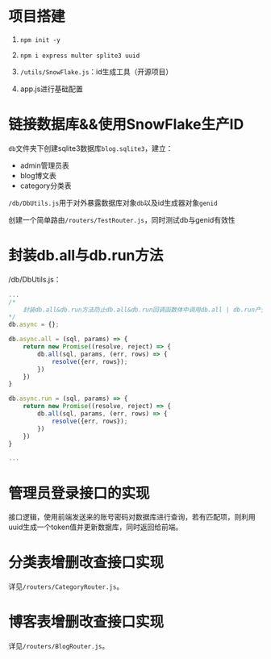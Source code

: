 # 项目搭建

1. `npm init -y`
2. `npm i express multer splite3 uuid`

3. `/utils/SnowFlake.js`：id生成工具（开源项目）

4. app.js进行基础配置

# 链接数据库&&使用SnowFlake生产ID

`db`文件夹下创建sqlite3数据库`blog.sqlite3`，建立：

* admin管理员表
* blog博文表
* category分类表

`/db/DbUtils.js`用于对外暴露数据库对象`db`以及id生成器对象`genid`

创建一个简单路由`/routers/TestRouter.js`，同时测试db与genid有效性

# 封装db.all与db.run方法

/db/DbUtils.js：

~~~js
...
/*
    封装db.all&db.run方法防止db.all&db.run回调函数体中调用db.all | db.run产生的地狱回调问题,外部使用我们封装的这两个方法时就可以借助async—await（或者then）
*/
db.async = {};

db.async.all = (sql, params) => {
    return new Promise((resolve, reject) => {
        db.all(sql, params, (err, rows) => {
            resolve({err, rows});
        })
    })
}

db.async.run = (sql, params) => {
    return new Promise((resolve, reject) => {
        db.all(sql, params, (err, rows) => {
            resolve({err, rows});
        })
    })
}

...
~~~

# 管理员登录接口的实现

接口逻辑，使用前端发送来的账号密码对数据库进行查询，若有匹配项，则利用uuid生成一个token值并更新数据库，同时返回给前端。

# 分类表增删改查接口实现

详见`/routers/CategoryRouter.js`。

# 博客表增删改查接口实现

详见`/routers/BlogRouter.js`。

